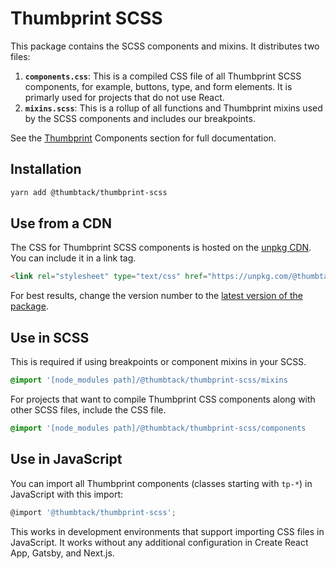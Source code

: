 # Thumbprint SCSS

This package contains the SCSS components and mixins. It distributes two files:

1. **`components.css`**: This is a compiled CSS file of all Thumbprint SCSS components, for example, buttons, type, and form elements. It is primarly used for projects that do not use React.
2. **`mixins.scss`**: This is a rollup of all functions and Thumbprint mixins used by the SCSS components and includes our breakpoints.

See the [Thumbprint](https://thumbprint.design) Components section for full documentation.

## Installation

```bash
yarn add @thumbtack/thumbprint-scss
```

## Use from a CDN

The CSS for Thumbprint SCSS components is hosted on the [unpkg CDN](https://unpkg.com/). You can include it in a link tag.

```html
<link rel="stylesheet" type="text/css" href="https://unpkg.com/@thumbtack/thumbprint-scss@^0.1.1">
```

For best results, change the version number to the [latest version of the package](https://www.npmjs.com/package/@thumbtack/thumbprint-scss).


## Use in SCSS

This is required if using breakpoints or component mixins in your SCSS.

```scss
@import '[node_modules path]/@thumbtack/thumbprint-scss/mixins
```

For projects that want to compile Thumbprint CSS components along with other SCSS files, include the CSS file.

```scss
@import '[node_modules path]/@thumbtack/thumbprint-scss/components
```

## Use in JavaScript

You can import all Thumbprint components (classes starting with `tp-*`) in JavaScript with this import:

```js
@import '@thumbtack/thumbprint-scss';
```

This works in development environments that support importing CSS files in JavaScript. It works without any additional configuration in Create React App, Gatsby, and Next.js.
